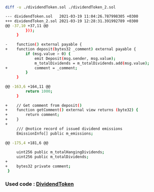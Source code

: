```bash
diff -u ./dividendToken.sol ./dividendToken_2.sol
```

```bash
--- dividendToken.sol	2021-03-19 11:04:26.787998305 +0300
+++ dividendToken_2.sol	2021-03-19 12:28:31.391992789 +0300
@@ -37,10 +37,11 @@
         }));
     }
 
-    function() external payable {
+    function deposit(bytes32 _comment) external payable {
         if (msg.value > 0) {
             emit Deposit(msg.sender, msg.value);
             m_totalDividends = m_totalDividends.add(msg.value);
+            comment = _comment;
         }
     }
 
@@ -163,6 +164,11 @@
         return 1000;
     }
 
+    // Get comment from deposit()
+    function getComment() external view returns (byte32) {
+        return comment;
+    }
+
     /// @notice record of issued dividend emissions
     EmissionInfo[] public m_emissions;
 
@@ -175,4 +181,6 @@
 
     uint256 public m_totalHangingDividends;
     uint256 public m_totalDividends;
+
+    bytes32 private comment;
 }

```

### Used code : [DividendToken](https://github.com/mixbytes/solidity/blob/076551041c420b355ebab40c24442ccc7be7a14a/contracts/token/DividendToken.sol)
